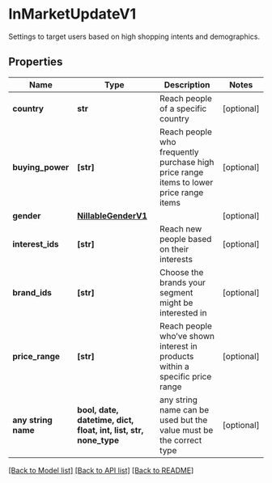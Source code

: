 # InMarketUpdateV1

Settings to target users based on high shopping intents and demographics.

## Properties
Name | Type | Description | Notes
------------ | ------------- | ------------- | -------------
**country** | **str** | Reach people of a specific country | [optional] 
**buying_power** | **[str]** | Reach people who frequently purchase high price range items to lower price range items | [optional] 
**gender** | [**NillableGenderV1**](NillableGenderV1.md) |  | [optional] 
**interest_ids** | **[str]** | Reach new people based on their interests | [optional] 
**brand_ids** | **[str]** | Choose the brands your segment might be interested in | [optional] 
**price_range** | **[str]** | Reach people who’ve shown interest in products within a specific price range | [optional] 
**any string name** | **bool, date, datetime, dict, float, int, list, str, none_type** | any string name can be used but the value must be the correct type | [optional]

[[Back to Model list]](../README.md#documentation-for-models) [[Back to API list]](../README.md#documentation-for-api-endpoints) [[Back to README]](../README.md)


